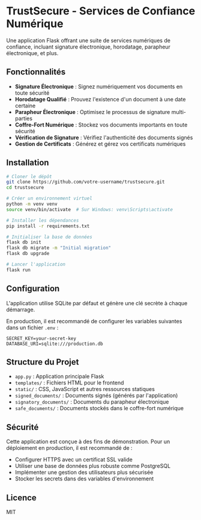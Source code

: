 # TrustSecure - Services de Confiance Numérique

Une application Flask offrant une suite de services numériques de confiance, incluant signature électronique, horodatage, parapheur électronique, et plus.

## Fonctionnalités

- **Signature Électronique** : Signez numériquement vos documents en toute sécurité
- **Horodatage Qualifié** : Prouvez l'existence d'un document à une date certaine
- **Parapheur Électronique** : Optimisez le processus de signature multi-parties
- **Coffre-Fort Numérique** : Stockez vos documents importants en toute sécurité
- **Vérification de Signature** : Vérifiez l'authenticité des documents signés
- **Gestion de Certificats** : Générez et gérez vos certificats numériques

## Installation

```bash
# Cloner le dépôt
git clone https://github.com/votre-username/trustsecure.git
cd trustsecure

# Créer un environnement virtuel
python -m venv venv
source venv/bin/activate  # Sur Windows: venv\Scripts\activate

# Installer les dépendances
pip install -r requirements.txt

# Initialiser la base de données
flask db init
flask db migrate -m "Initial migration"
flask db upgrade

# Lancer l'application
flask run
```

## Configuration

L'application utilise SQLite par défaut et génère une clé secrète à chaque démarrage.

En production, il est recommandé de configurer les variables suivantes dans un fichier `.env` :

```
SECRET_KEY=your-secret-key
DATABASE_URI=sqlite:///production.db
```

## Structure du Projet

- `app.py` : Application principale Flask
- `templates/` : Fichiers HTML pour le frontend
- `static/` : CSS, JavaScript et autres ressources statiques
- `signed_documents/` : Documents signés (générés par l'application)
- `signatory_documents/` : Documents du parapheur électronique
- `safe_documents/` : Documents stockés dans le coffre-fort numérique

## Sécurité

Cette application est conçue à des fins de démonstration. Pour un déploiement en production, il est recommandé de :

- Configurer HTTPS avec un certificat SSL valide
- Utiliser une base de données plus robuste comme PostgreSQL
- Implémenter une gestion des utilisateurs plus sécurisée
- Stocker les secrets dans des variables d'environnement

## Licence

MIT 